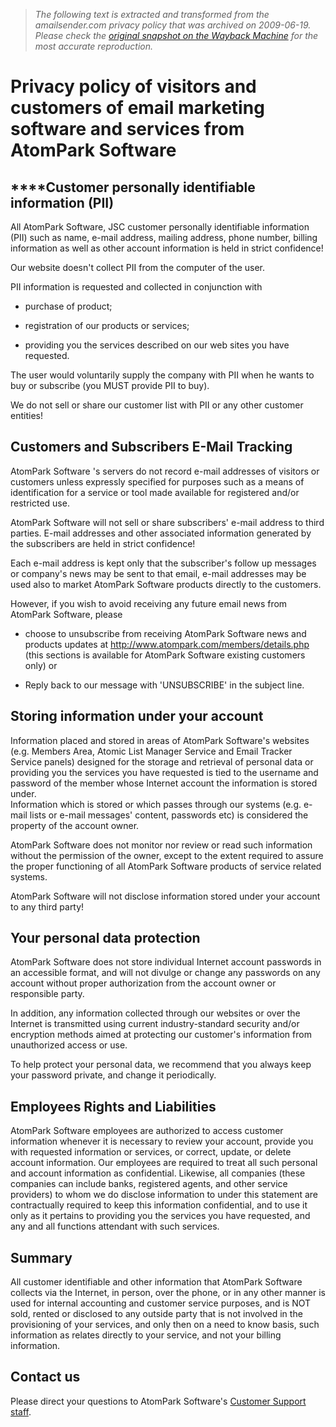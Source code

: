 > *The following text is extracted and transformed from the amailsender.com privacy policy that was archived on 2009-06-19. Please check the [original snapshot on the Wayback Machine](https://web.archive.org/web/20090619124416id_/http%3A//www.amailsender.com/customerprivacy.htm) for the most accurate reproduction.*

# Privacy policy of visitors and customers of email marketing software and services from AtomPark Software

## ****Customer personally identifiable information (PII)

All AtomPark Software, JSC customer personally identifiable information (PII) such as name, e-mail address, mailing address, phone number, billing information as well as other account information is held in strict confidence! 

Our website doesn't collect PII from the computer of the user.

PII information is requested and collected in conjunction with 

  * purchase of product;

  * registration of our products or services;

  * providing you the services described on our web sites you have requested.




The user would voluntarily supply the company with PII when he wants to buy or subscribe (you MUST provide PII to buy).

We do not sell or share our customer list with PII or any other customer entities!

## Customers and Subscribers E-Mail Tracking

AtomPark Software 's servers do not record e-mail addresses of visitors or customers unless expressly specified for purposes such as a means of identification for a service or tool made available for registered and/or restricted use. 

AtomPark Software will not sell or share subscribers' e-mail address to third parties. E-mail addresses and other associated information generated by the subscribers are held in strict confidence!

Each e-mail address is kept only that the subscriber's follow up messages or company's news may be sent to that email, e-mail addresses may be used also to market AtomPark Software products directly to the customers. 

However, if you wish to avoid receiving any future email news from AtomPark Software, please

  * choose to unsubscribe from receiving AtomPark Software news and products updates at <http://www.atompark.com/members/details.php> (this sections is available for AtomPark Software existing customers only) or 

  * Reply back to our message with 'UNSUBSCRIBE' in the subject line.




## Storing information under your account

Information placed and stored in areas of AtomPark Software's websites (e.g. Members Area, Atomic List Manager Service and Email Tracker Service panels) designed for the storage and retrieval of personal data or providing you the services you have requested is tied to the username and password of the member whose Internet account the information is stored under.   
Information which is stored or which passes through our systems (e.g. e-mail lists or e-mail messages' content, passwords etc) is considered the property of the account owner. 

AtomPark Software does not monitor nor review or read such information without the permission of the owner, except to the extent required to assure the proper functioning of all AtomPark Software products of service related systems. 

AtomPark Software will not disclose information stored under your account to any third party!  


## Your personal data protection

AtomPark Software does not store individual Internet account passwords in an accessible format, and will not divulge or change any passwords on any account without proper authorization from the account owner or responsible party.

In addition, any information collected through our websites or over the Internet is transmitted using current industry-standard security and/or encryption methods aimed at protecting our customer's information from unauthorized access or use.

To help protect your personal data, we recommend that you always keep your password private, and change it periodically.   


## Employees Rights and Liabilities

AtomPark Software employees are authorized to access customer information whenever it is necessary to review your account, provide you with requested information or services, or correct, update, or delete account information. Our employees are required to treat all such personal and account information as confidential. Likewise, all companies (these companies can include banks, registered agents, and other service providers) to whom we do disclose information to under this statement are contractually required to keep this information confidential, and to use it only as it pertains to providing you the services you have requested, and any and all functions attendant with such services.   


## Summary

All customer identifiable and other information that AtomPark Software collects via the Internet, in person, over the phone, or in any other manner is used for internal accounting and customer service purposes, and is NOT sold, rented or disclosed to any outside party that is not involved in the provisioning of your services, and only then on a need to know basis, such information as relates directly to your service, and not your billing information.   


## Contact us

Please direct your questions to AtomPark Software's [Customer Support staff](https://web.archive.org/contact/).
